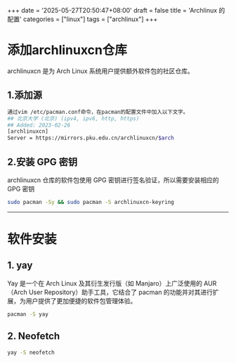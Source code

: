 +++
date = '2025-05-27T20:50:47+08:00'
draft = false
title = 'Archlinux 的配置'
categories = ["linux"]
tags = ["archlinux"]
+++
# 添加archlinuxcn仓库
archlinuxcn 是为 Arch Linux 系统用户提供额外软件包的社区仓库。
## 1.添加源
```bash
通过vim /etc/pacman.conf命令，在pacman的配置文件中加入以下文字。
## 北京大学 (北京) (ipv4, ipv6, http, https)
## Added: 2023-02-26
[archlinuxcn]
Server = https://mirrors.pku.edu.cn/archlinuxcn/$arch 
```

## 2.安装 GPG 密钥
archlinuxcn 仓库的软件包使用 GPG 密钥进行签名验证，所以需要安装相应的 GPG 密钥

```bash
sudo pacman -Sy && sudo pacman -S archlinuxcn-keyring
```

---
# 软件安装
## 1. yay
Yay 是一个在 Arch Linux 及其衍生发行版（如 Manjaro）上广泛使用的 AUR（Arch User Repository）助手工具，它结合了 pacman 的功能并对其进行扩展，为用户提供了更加便捷的软件包管理体验。
```bash
pacman -S yay
```

## 2. Neofetch
```bash
yay -S neofetch
```


